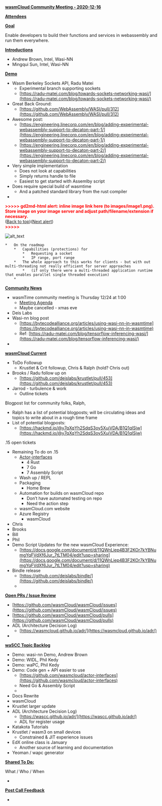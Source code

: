 **<span style="text-decoration:underline;">wasmCloud Community Meeting - 2020-12-16</span>**

**<span style="text-decoration:underline;">Attendees</span>**

**<span style="text-decoration:underline;">Goal</span>**

Enable developers to build their functions and services in webassembly and run them everywhere.

**<span style="text-decoration:underline;">Introductions</span>**



*   Andrew Brown, Intel, Wasi-NN
*   Mingqui Sun, Intel, Wasi-NN

**<span style="text-decoration:underline;">Demo</span>**



*   Wasm Berkeley Sockets API, Radu Matei
    *   Experimental branch supporting sockets
    *   [https://radu-matei.com/blog/towards-sockets-networking-wasi/](https://radu-matei.com/blog/towards-sockets-networking-wasi/)
*   Great Back Ground:
    *   [https://github.com/WebAssembly/WASI/pull/312](https://github.com/WebAssembly/WASI/pull/312)
*   Awesome post: 
    *   [https://engineering.linecorp.com/en/blog/adding-experimental-webassembly-support-to-decaton-part-1/](https://engineering.linecorp.com/en/blog/adding-experimental-webassembly-support-to-decaton-part-1/)
    *   [https://engineering.linecorp.com/en/blog/adding-experimental-webassembly-support-to-decaton-part-2/](https://engineering.linecorp.com/en/blog/adding-experimental-webassembly-support-to-decaton-part-2/)
*   Very simple implementation
    *   Does not look at capabilities
    *   Simply returns handle to file
    *   Easiest to get started with Assemlby script
*   Does require special build of wasmtime
    *   And a patched standard library from the rust compiler
*   

<p id="gdcalert1" ><span style="color: red; font-weight: bold">>>>>>  gd2md-html alert: inline image link here (to images/image1.png). Store image on your image server and adjust path/filename/extension if necessary. </span><br>(<a href="#">Back to top</a>)(<a href="#gdcalert2">Next alert</a>)<br><span style="color: red; font-weight: bold">>>>>> </span></p>


![alt_text](images/image1.png "image_tooltip")

    *   On the roadmap
        *   Capabilities (protections) for
            *   Requesting a socket
            *   IP range, port range
        *   The whole approach to this works for clients - but with out multi-threading not really efficient for server approaches
            *   (if only there were a multi-threaded application runtime that enables parallel single threaded execution)
        *    

**<span style="text-decoration:underline;">Community News</span>**



*   wasmTime community meeting is Thursday 12/24 at 1:00
    *   [Meeting Agenda](https://docs.google.com/document/d/1ZtxZNWbTNIhDdIXt27NQdwuc6D5O288l5HZKc_wC0FQ/edit#)
    *   Maybe cancelled - xmas eve
*   Deis Labs
*   Wasi-nn blog post
    *   [https://bytecodealliance.org/articles/using-wasi-nn-in-wasmtime](https://bytecodealliance.org/articles/using-wasi-nn-in-wasmtime)
    *   Ref: [https://radu-matei.com/blog/tensorflow-inferencing-wasi/](https://radu-matei.com/blog/tensorflow-inferencing-wasi/)
*   

**<span style="text-decoration:underline;">wasmCloud Current</span>**



*   ToDo Followup
    *   Krustlet & Crit followup, Chris & Ralph (hold? Chris out)
*   Brooks / Radu follow up on 
    *   [https://github.com/deislabs/krustlet/pull/453](https://github.com/deislabs/krustlet/pull/453)
*   Jarrod - turbulence & work
    *   Outline tickets

Blogpost list for community folks, Ralph, 



*   Ralph has a list of potential blogposts; will be circulating ideas and topics to write about in a rough time frame
*   List of potential blogposts:
    *   [https://hackmd.io/@y7qXqYh2SdqS3oy5XujVDA/B1Q1qISjw](https://hackmd.io/@y7qXqYh2SdqS3oy5XujVDA/B1Q1qISjw)

.15 open tickets



*   Remaining To do on .15
    *   [Actor-interfaces](https://github.com/wasmCloud/actor-interfaces/issues)
        *   4 Rust
        *   7 Go
        *   7 Assembly Script
    *   Wash up / REPL
    *   Packaging
        *   Home Brew
    *   Automation for builds on wasmCloud repo
        *   Don’t have automated testing on repo
        *   Need the action step
    *   wasmCloud.com website
    *   Azure Registry
        *   wasmCloud
*   Chris
*   Brooks
*   Bill
*   Phil
*   Demo Script Updates for the new wasmCloud Experience:
    *   [https://docs.google.com/document/d/11QWnLiep4B3F2KOr7kYBNumgYqFVdXf6Jur_7tLTM04/edit?usp=sharing](https://docs.google.com/document/d/11QWnLiep4B3F2KOr7kYBNumgYqFVdXf6Jur_7tLTM04/edit?usp=sharing)
*   Bindle release
    *   [https://github.com/deislabs/bindle/](https://github.com/deislabs/bindle/)
    *   

**<span style="text-decoration:underline;">Open PRs / Issue Review</span>**



*   [https://github.com/wasmCloud/wasmCloud/issues](https://github.com/wasmCloud/wasmCloud/issues)
*   [https://github.com/wasmCloud/wasmCloud/pulls](https://github.com/wasmCloud/wasmCloud/pulls)
*   ADL (Architecture Decision Log)
    *   [https://wasmcloud.github.io/adr/](https://wasmcloud.github.io/adr/)
*   

**<span style="text-decoration:underline;">waSCC Topic Backlog</span>**



*   Demo: wasi-nn Demo, Andrew Brown
*   Demo: WIDL, Phil Kedy
*   Demo: waPC, Phil Kedy
*   Demo: Code gen + API easier to use
    *   [https://github.com/wasmcloud/actor-interfaces](https://github.com/wasmcloud/actor-interfaces)
    *   Need Go & Assembly Script
    *   
*   Docs Rewrite
*   wasmCloud
*   Krustlet larger update
*   ADL (Architecture Decision Log)
    *   [https://wascc.github.io/adr/](https://wascc.github.io/adr/)
    *   ADL for register usage
*   Katakota Tutorials
*   Krustlet / wasm3 on small devices
    *   Constrained & JIT experience issues
*   EdX online class is January
    *   Another source of learning and documentation 
*   Yeoman / wapc generator

**<span style="text-decoration:underline;">Shared To Do:</span>**

What / Who / When



*   

**<span style="text-decoration:underline;">Post Call Feedback</span>**



*   
